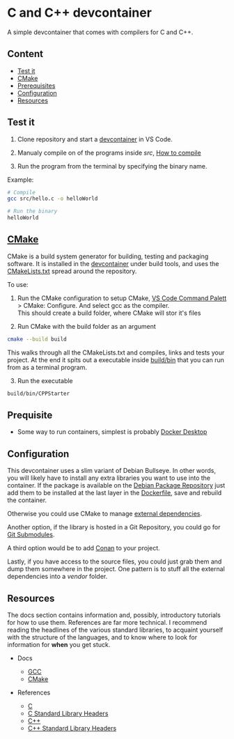 # C and C++ devcontainer

A simple devcontainer that comes with compilers for C and C++.

## Content

- [Test it](#test-it)
- [CMake](#cmake)
- [Prerequisites](#prequisite)
- [Configuration](#prequisite)
- [Resources](#resources)

## Test it

1. Clone repository and start a [devcontainer](https://code.visualstudio.com/docs/devcontainers/tutorial) in VS Code.

2. Manualy compile on of the programs inside *src*, [How to compile](docs/Compilers.md)

3. Run the program from the terminal by specifying the binary name.

Example:
```sh
# Compile
gcc src/hello.c -o helloWorld

# Run the binary
helloWorld
```

## [CMake](https://cmake.org/)

CMake is a build system generator for building, testing and packaging software. It is installed in the [devcontainer](.devcontainer/Dockerfile) under build tools, and uses the [CMakeLists.txt](CMakeLists.txt) spread around the repository.

To use:
1. Run the CMake configuration to setup CMake, [VS Code Command Palett](https://code.visualstudio.com/api/ux-guidelines/command-palette) > CMake: Configure. And select gcc as the compiler. <br>
This should create a build folder, where CMake will stor it's files

2. Run CMake with the build folder as an argument
```sh
cmake --build build
```
This walks through all the CMakeLists.txt and compiles, links and tests your project. At the end it spits out a executable inside [build/bin](build/bin/) that you can run from as a terminal program.

3. Run the executable
```sh
build/bin/CPPStarter
````

## Prequisite

- Some way to run containers, simplest is probably [Docker Desktop](https://www.docker.com/products/docker-desktop/)

## Configuration

This devcontainer uses a slim variant of Debian Bullseye. In other words, you will likely have to install any extra libraries you want to use into the container. If the package is available on the [Debian Package Repository](https://www.debian.org/distrib/packages) just add them to be installed at the last layer in the [Dockerfile](.devcontainer/Dockerfile), save and rebuild the container.

Otherwise you could use CMake to manage [external dependencies](https://cmake.org/cmake/help/latest/module/ExternalProject.html).

Another option, if the library is hosted in a Git Repository, you could go for [Git Submodules](https://lchsk.com/how-to-use-git-submodules-and-cmake-to-install-c-libraries).

A third option would be to add [Conan](https://conan.io/) to your project.

Lastly, if you have access to the source files, you could just grab them and dump them somewhere in the project. One pattern is to stuff all the external dependencies into a *vendor* folder.

## Resources

The docs section contains information and, possibly, introductory tutorials for how to use them.
References are far more technical. I recommend reading the headlines of the various standard libraries, to acquaint yourself with the structure of the languages, and to know where to look for information for **when** you get stuck.

- Docs
  - [GCC](https://gcc.gnu.org/onlinedocs/)
  - [CMake](https://cmake.org/documentation/)

- References
  - [C](https://en.cppreference.com/w/c)
  - [C Standard Library Headers](https://en.cppreference.com/w/c/header)
  - [C++](https://en.cppreference.com/w/cpp)
  - [C++ Standard Library Headers](https://en.cppreference.com/w/cpp/header)